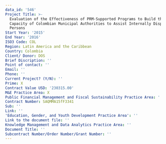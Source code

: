 ```yaml
---
data_id: '546'
Project Title: >-
  Evaluation of the Effectiveness of PRM-Supported Programs to Build the
  Capacity of Colombian Municipal Authorities to Assist Internally Displaced
  Persons
Start Year: '2015'
End Year: '2016'
ISO3 Code: COL
Region: Latin America and the Caribbean
Country: Colombia
Client/ Donor: DOS
Brief Discription: ''
Point of contact: ''
Email: ''
Phone: ''
Current Project? (Y/N): ''
Prime: X
Contract Value USD: '230315.00'
M&E Practice Area: X
Public Financial Management and Fiscal Sustainability Practice Area: ''
Contract Number: SAQMMA15fF3341
Sub: ''
Link: ''
'Education, Gender, and Youth Development Practice Area': ''
Link to the document file: ''
Knowledge Management and Data Analytics Practice Area: ''
Document Title: ''
Subcontract Number/Order Number/Grant Number: ''
---
```

